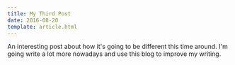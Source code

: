 ```yaml
---
title: My Third Post
date: 2016-08-20
template: article.html
---
```


An interesting post about how it's going to be different this time around. I'm going write a lot more nowadays and use this blog to improve my writing.
